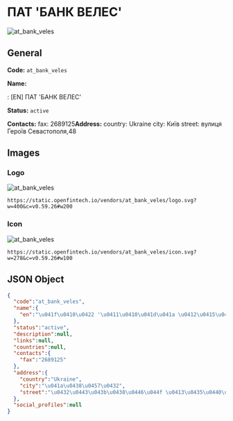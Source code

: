 
# ПАТ 'БАНК ВЕЛЕС' 
![at_bank_veles](https://static.openfintech.io/vendors/at_bank_veles/logo.svg?w=400&c=v0.59.26#w200)  

## General 
 
**Code:** `at_bank_veles` 
 
**Name:** 
 
:	[EN] ПАТ 'БАНК ВЕЛЕС' 
 
**Status:** `active` 
 
**Contacts:** 
fax: 2689125**Address:** 
country: Ukraine 
city: Київ 
street: вулиця Героїв Севастополя,48 

## Images 

### Logo 
 
![at_bank_veles](https://static.openfintech.io/vendors/at_bank_veles/logo.svg?w=400&c=v0.59.26#w200)  

```
https://static.openfintech.io/vendors/at_bank_veles/logo.svg?w=400&c=v0.59.26#w200
```  

### Icon 
 
![at_bank_veles](https://static.openfintech.io/vendors/at_bank_veles/icon.svg?w=278&c=v0.59.26#w100)  

```
https://static.openfintech.io/vendors/at_bank_veles/icon.svg?w=278&c=v0.59.26#w100
```  

## JSON Object 

```json
{
  "code":"at_bank_veles",
  "name":{
    "en":"\u041f\u0410\u0422 '\u0411\u0410\u041d\u041a \u0412\u0415\u041b\u0415\u0421'"
  },
  "status":"active",
  "description":null,
  "links":null,
  "countries":null,
  "contacts":{
    "fax":"2689125"
  },
  "address":{
    "country":"Ukraine",
    "city":"\u041a\u0438\u0457\u0432",
    "street":"\u0432\u0443\u043b\u0438\u0446\u044f \u0413\u0435\u0440\u043e\u0457\u0432 \u0421\u0435\u0432\u0430\u0441\u0442\u043e\u043f\u043e\u043b\u044f,48"
  },
  "social_profiles":null
}
```  
